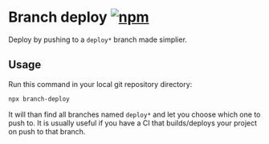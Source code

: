 # Branch deploy [![npm](https://img.shields.io/npm/v/branch-deploy.svg)](https://www.npmjs.com/package/branch-deploy)

Deploy by pushing to a `deploy*` branch made simplier.

## Usage

Run this command in your local git repository directory:

```bash
npx branch-deploy
```

It will than find all branches named `deploy*` and let you choose which one to push to. It is usually useful if you have a CI that builds/deploys your project on push to that branch.
